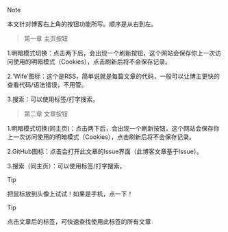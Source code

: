 > [!NOTE]
>本文针对博客右上角的按钮功能所写。顺序是从右到左。

> 第一章
>主页按钮

1.明暗模式切换：点击两下后，会出现一个刷新按钮，这个网站会保存你上一次访问使用的明暗模式（Cookies），点击刷新后将不会保存记录。

2.‘Wife’图标：这个是RSS，简单说就是每篇文章的代码，一般可以让博主更快的查看代码/语法错误，不用管。

3.搜索：可以使用标签/打字搜索。

> 第二章
>文章按钮

1.明暗模式切换(同主页)：点击两下后，会出现一个刷新按钮，这个网站会保存你上一次访问使用的明暗模式（Cookies），点击刷新后将不会保存记录。

2.GitHub图标：点击会打开此文章的Issue界面（此博客文章基于Issue）。

3.搜索（同主页）：可以使用标签/打字搜索。

> [!TIP]
> 把鼠标放到头像上试试！如果是手机，点一下！

> [!TIP]
> 点击文章后的标签，可快速查找使用此标签的所有文章